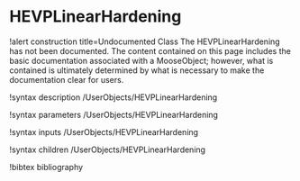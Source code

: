 <!-- MOOSE Documentation Stub: Remove this when content is added. -->

# HEVPLinearHardening

!alert construction title=Undocumented Class
The HEVPLinearHardening has not been documented. The content contained on this page
includes the basic documentation associated with a MooseObject; however, what is contained is
ultimately determined by what is necessary to make the documentation clear for users.

!syntax description /UserObjects/HEVPLinearHardening

!syntax parameters /UserObjects/HEVPLinearHardening

!syntax inputs /UserObjects/HEVPLinearHardening

!syntax children /UserObjects/HEVPLinearHardening

!bibtex bibliography
